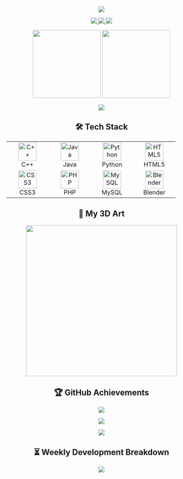 <!-- Header with animated typing effect -->
<div align="center">
  <img src="https://readme-typing-svg.demolab.com?font=Fira+Code&pause=1000&width=435&lines=Hi+%F0%9F%91%8B%2C+I'm+Thatila+(thatii24);B+.Sc+Computer+Science+Undergraduate;Full+Stack+Dev+%7C+3D+Artist+%7C+Game+Enthu+siast;Alw+ays+learning+%26+building+cool+stuff!&center=true&size=22&color=FF7F50">
</div>

<!-- Social badges -->
<p align="center">
  <a href="mailto:thatilawijayathunga@gmail.com">
    <img src="https://img.shields.io/badge/Gmail-D14836?style=for-the-badge&logo=gmail&logoColor=white">
  </a>
  <a href="https://linkedin.com/in/yourprofile">
    <img src="https://img.shields.io/badge/LinkedIn-0077B5?style=for-the-badge&logo=linkedin&logoColor=white">
  </a>
  <a href="https://twitter.com/yourhandle">
    <img src="https://img.shields.io/badge/Twitter-1DA1F2?style=for-the-badge&logo=twitter&logoColor=white">
  </a>
</p>

<!-- GitHub Stats Cards -->
<div align="center">
  <img height="180em" src="https://github-readme-stats.vercel.app/api?username=thatii24&show_icons=true&theme=radical&include_all_commits=true&count_private=true&border_radius=10"/>
  <img height="180em" src="https://github-readme-stats.vercel.app/api/top-langs/?username=thatii24&layout=compact&langs_count=8&theme=radical&border_radius=10&hide=roff,assembly"/>
</div>

<!-- Streak Stats -->
<p align="center">
  <img src="https://streak-stats.demolab.com?user=thatii24&theme=radical&border_radius=10&date_format=M%20j%5B%2C%20Y%5D"/>
</p>

<!-- Tech Stack Section with Animated Icons -->
<h2 align="center">🛠 Tech Stack</h2>

<table align="center">
  <tr>
    <td align="center" width="96">
      <img src="https://skillicons.dev/icons?i=cpp" width="48" height="48" alt="C++" />
      <br>C++
    </td>
    <td align="center" width="96">
      <img src="https://skillicons.dev/icons?i=java" width="48" height="48" alt="Java" />
      <br>Java
    </td>
    <td align="center" width="96">
      <img src="https://skillicons.dev/icons?i=py" width="48" height="48" alt="Python" />
      <br>Python
    </td>
    <td align="center" width="96">
      <img src="https://skillicons.dev/icons?i=html" width="48" height="48" alt="HTML5" />
      <br>HTML5
    </td>
  </tr>
  <tr>
    <td align="center" width="96">
      <img src="https://skillicons.dev/icons?i=css" width="48" height="48" alt="CSS3" />
      <br>CSS3
    </td>
    <td align="center" width="96">
      <img src="https://skillicons.dev/icons?i=php" width="48" height="48" alt="PHP" />
      <br>PHP
    </td>
    <td align="center" width="96">
      <img src="https://skillicons.dev/icons?i=mysql" width="48" height="48" alt="MySQL" />
      <br>MySQL
    </td>
    <td align="center" width="96">
      <img src="https://skillicons.dev/icons?i=blender" width="48" height="48" alt="Blender" />
      <br>Blender
    </td>
  </tr>
</table>

<!-- 3D Art Section -->
<h2 align="center">🎨 My 3D Art</h2>
<p align="center">
  <img src="https://media.giphy.com/media/v1.Y2lkPTc5MGI3NjExcjF6dG9vY2N5b2NtZ3Z5bG5kY2V6dWJtY2R6eGJqZzB5eGJ6eCZlcD12MV9pbnRlcm5hbF9naWZfYnlfaWQmY3Q9Zw/xT5LMHxhOfscxPfIfm/giphy.gif" width="400">
</p>

<!-- GitHub Trophy Case -->
<h2 align="center">🏆 GitHub Achievements</h2>
<p align="center">
  <img src="https://github-profile-trophy.vercel.app/?username=thatii24&theme=radical&no-frame=true&row=2&column=4">
</p>

<!-- Dynamic Quote -->
<div align="center">
  <img src="https://quotes-github-readme.vercel.app/api?type=horizontal&theme=radical">
</div>

<!-- Visitor Counter -->
<p align="center">
  <img src="https://komarev.com/ghpvc/?username=thatii24&label=Profile%20views&color=ff7f50&style=flat">
</p>

<!-- Wakatime Stats -->
<h2 align="center">⏳ Weekly Development Breakdown</h2>
<p align="center">
  <img src="https://github-readme-stats.vercel.app/api/wakatime?username=thatii24&theme=radical&border_radius=10">
</p>

